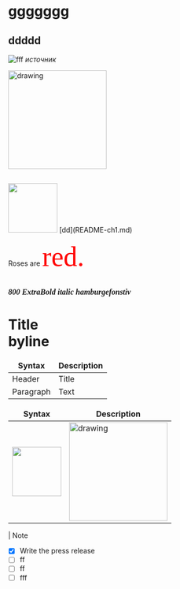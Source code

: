 <h1>ggggggg</h1> 
    
## ddddd
![fff](https://pressbooks.openeducationalberta.ca/app/uploads/sites/3/2018/08/0500Pronormoblast1-Gloria-Kwon.jpg)
_источник_

<img src="https://pressbooks.openeducationalberta.ca/app/uploads/sites/3/2018/08/0500Pronormoblast1-Gloria-Kwon.jpg" alt="drawing" width="200"/>

##
<img src="https://s18955.pcdn.co/wp-content/uploads/2018/02/github.png" width="100"/> 
[dd](README-ch1.md)

Roses are <span style="color:red; font-family:Curlz MT; font-size:4em;">red.</span>

<br /> <span style="font-family: Caxton Std, serif; font-weight: 800; font-size: 16px;font-style: italic">800 ExtraBold italic hamburgefonstiv</span>

# Title <br/> byline

<style> table { border-collapse: collapse; } table, th, td { border: none; } blockquote { border-left: none; padding-left: 10px; } </style>

| Syntax      | Description |
| ----------- | ----------- |
| Header      | Title       |
| Paragraph   | Text        |

| Syntax      | Description |
| ----------- | ----------- |
| <img src="https://s18955.pcdn.co/wp-content/uploads/2018/02/github.png" width="100"/>     | <img src="https://pressbooks.openeducationalberta.ca/app/uploads/sites/3/2018/08/0500Pronormoblast1-Gloria-Kwon.jpg" alt="drawing" width="200"/>      |

| Note

- [x] Write the press release
- [ ] ff
- [ ] ff
- [ ] fff
